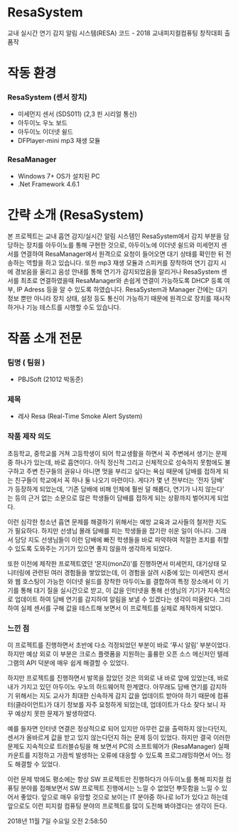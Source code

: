 # ResaSystem
교내 실시간 연기 감지 알림 시스템(RESA) 코드 - 2018 교내피지컬컴퓨팅 창작대회 출품작

# 작동 환경
### ResaSystem (센서 장치)
- 미세먼지 센서 (SDS011) (2,3 핀 시리얼 통신)
- 아두이노 우노 보드
- 아두이노 이더넷 쉴드
- DFPlayer-mini mp3 재생 모듈
### ResaManager
- Windows 7+ OS가 설치된 PC
- .Net Framework 4.6.1

# 간략 소개 (ResaSystem)
본 프로젝트는 교내 흡연 감지/실시간 알림 시스템인 ResaSystem에서 감지 부분을 담당하는 장치를 아두이노를 통해 구현한 것으로, 아두이노에 이더넷 쉴드와 미세먼지 센서를 연결하여 ResaManager에서 원격으로 요청이 들어오면 대기 상태를 확인한 뒤 전송하는 역할을 하고 있습니다. 또한 mp3 재생 모듈과 스피커를 장착하여 연기 감지 시에 경보음을 울리고 음성 안내를 통해 연기가 감지되었음을 알리거나 ResaSystem 센서를 최초로 연결하였을때 ResaManager와 손쉽게 연결이 가능하도록 DHCP 등록 여부, IP Adress 등을 알 수 있도록 하였습니다. ResaSystem과 Manager 간에는 대기 정보 뿐만 아니라 장치 상태, 설정 등도 통신이 가능하기 때문에 원격으로 장치를 재시작하거나 기능 테스트를 시행할 수도 있습니다.

# 작품 소개 전문

### 팀명 ( 팀원 )
- PBJSoft (21012 박동준)

### 제목

- 레사 Resa (Real-Time Smoke Alert System)

### 작품 제작 의도

 초등학교, 중학교를 거쳐 고등학생이 되어 학교생활을 하면서 꼭 주변에서 생기는 문제 중 하나가 있는데, 바로 흡연이다. 아직 정신적 그리고 신체적으로 성숙하지 못함에도 불구하고 주변 친구들의 권유나 아니면 멋을 부리고 싶다는 욕심 때문에 담배를 접하게 되는 친구들이 학교에서 꼭 하나 둘 나오기 마련이다.
 게다가 몇 년 전부터는 ‘전자 담배’ 가 등장하게 되었는데, ‘기존 담배에 비해 인체에 훨씬 덜 해롭다, 연기가 나지 않는다’ 는 등의 근거 없는 소문으로 많은 학생들이 담배를 접하게 되는 상황까지 벌어지게 되었다.
 
 이런 심각한 청소년 흡연 문제를 해결하기 위해서는 예방 교육과 교사들의 철저한 지도가 필요하다. 하지만 선생님 몰래 담배를 피는 학생들을 잡기란 쉬운 일이 아니다. 그래서 담당 지도 선생님들이 이런 담배에 빠진 학생들을 바로 파악하여 적절한 조치를 취할 수 있도록 도와주는 기기가 있으면 좋지 않을까 생각하게 되었다.
 
 또한 이전에 제작한 프로젝트였던 ‘몬지(monZi)’를 진행하면서 미세먼지, 대기상태 모니터링에 관련된 여러 경험들을 쌓았었는데, 이 경험을 살려 시중에 있는 미세먼지 센서와 웹 호스팅이 가능한 이더넷 쉴드를 장착한 아두이노를 결합하여 특정 장소에서 이 기기를 통해 대기 질을 실시간으로 받고, 이 값을 인터넷을 통해 선생님의 기기가 지속적으로 업데이트 하여 담배 연기를 감지하여 알림을 보낼 수 있겠다는 생각이 떠올랐다. 그리하여 실제 센서를 구해 값을 테스트해 보면서 이 프로젝트를 실제로 제작하게 되었다.

### 느낀 점

 이 프로젝트를 진행하면서 초반에 다소 걱정되었던 부분이 바로 ‘푸시 알림’ 부분이었다. 하지만 예상 외로 이 부분은 크로스 플랫폼을 지원하는 훌륭한 오픈 소스 메신저인 텔레그램의 API 덕분에 매우 쉽게 해결할 수 있었다.
 
 하지만 프로젝트를 진행하면서 발목을 잡았던 것은 의외로 내 바로 앞에 있었는데, 바로 내가 가지고 있던 아두이노 우노의 하드웨어적 한계였다. 아무래도 담배 연기를 감지하기 위해서는 지도 교사가 최대한 신속하게 감지 값을 업데이트 받아야 하기 때문에 컴퓨터(클라이언트)가 대기 정보를 자주 요청하게 되었는데, 업데이트가 다소 잦다 보니 자꾸 예상치 못한 문제가 발생하였다.
 
 예를 들자면 인터넷 연결은 정상적으로 되어 있지만 아무런 값을 출력하지 않는다던지, 센서가 올바르게 값을 받고 있지 않는다던지 하는 문제 등이 있었다. 하지만 결국 이러한 문제도 지속적으로 트러블슈팅을 해 보면서 PC의 소프트웨어가 (ResaManager) 실패 카운트를 지정하고 가끔씩 발생하는 오류에 대응할 수 있도록 프로그래밍하면서 어느 정도 해결할 수 있었다.
 
 이런 문제 밖에도 평소에는 항상 SW 프로젝트만 진행하다가 아두이노를 통해 피지컬 컴퓨팅 분야를 접해보면서 SW 프로젝트 진행에서는 느낄 수 없었던 뿌듯함을 느낄 수 있어서 좋았다. 앞으로 매우 유망할 것으로 보이는 IT 분야중 하나로 IoT가 있다고 하는데 앞으로도 이런 피지컬 컴퓨팅 분야의 프로젝트를 많이 도전해 봐야겠다는 생각이 든다.

2018년 11월 7일 수요일 오전 2:58:50
 
